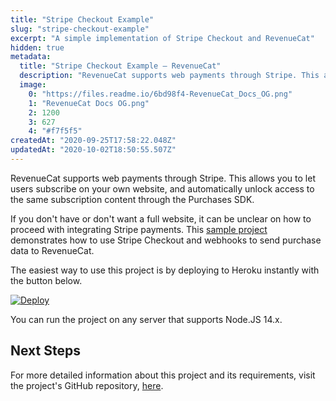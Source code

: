 ```yaml
---
title: "Stripe Checkout Example"
slug: "stripe-checkout-example"
excerpt: "A simple implementation of Stripe Checkout and RevenueCat"
hidden: true
metadata: 
  title: "Stripe Checkout Example – RevenueCat"
  description: "RevenueCat supports web payments through Stripe. This allows you to let users subscribe on your own website, and automatically unlock access to the same subscription content through the Purchases SDK."
  image: 
    0: "https://files.readme.io/6bd98f4-RevenueCat_Docs_OG.png"
    1: "RevenueCat Docs OG.png"
    2: 1200
    3: 627
    4: "#f7f5f5"
createdAt: "2020-09-25T17:58:22.048Z"
updatedAt: "2020-10-02T18:50:55.507Z"
---
```

RevenueCat supports web payments through Stripe. This allows you to let users subscribe on your own website, and automatically unlock access to the same subscription content through the Purchases SDK.

If you don't have or don't want a full website, it can be unclear on how to proceed with integrating Stripe payments. This [sample project](https://github.com/RevenueCat-Samples/stripe-no-website-example) demonstrates how to use Stripe Checkout and webhooks to send purchase data to RevenueCat.

The easiest way to use this project is by deploying to Heroku instantly with the button below.

[![Deploy](https://www.herokucdn.com/deploy/button.svg)](https://heroku.com/deploy?template=https://github.com/RevenueCat-Samples/stripe-no-website-example)

You can run the project on any server that supports Node.JS 14.x. 

## Next Steps

For more detailed information about this project and its requirements, visit the project's GitHub repository, [here](https://github.com/RevenueCat-Samples/stripe-no-website-example).